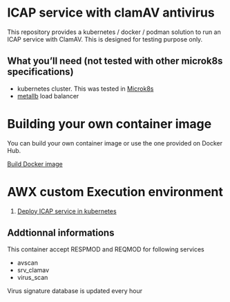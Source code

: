 # ICAP service with clamAV antivirus

This repository provides a kubernetes / docker / podman solution to run an ICAP service with ClamAV. 
This is designed for testing purpose only.

## What you’ll need (not tested with other microk8s specifications)
- kubernetes cluster. This was tested in [Microk8s](https://github.com/stanislaspiron/microk8s_awx/blob/main/microk8s/microk8s_install.md)
- [metallb](https://github.com/stanislaspiron/microk8s_awx/blob/main/microk8s/install_metallb.md) load balancer

# Building your own container image
You can build your own container image or use the one provided on Docker Hub.

[Build Docker image](docker/README.md)

# AWX custom Execution environment

1. [Deploy ICAP service in kubernetes](k8s/README.md)

## Addtionnal informations
This container accept RESPMOD and REQMOD for following services
- avscan
- srv_clamav
- virus_scan

Virus signature database is updated every hour

